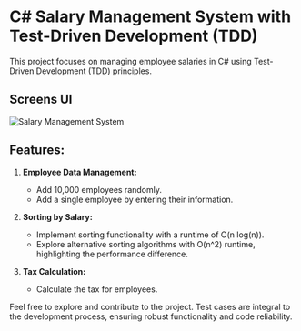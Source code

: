 # C# Salary Management System with Test-Driven Development (TDD)

This project focuses on managing employee salaries in C# using Test-Driven Development (TDD) principles.

## Screens UI
![Salary Management System](https://user-images.githubusercontent.com/93153234/167426481-3431ad2e-1342-4216-9e3b-378bd8a0014f.png)

## Features:

1. **Employee Data Management:**
   - Add 10,000 employees randomly.
   - Add a single employee by entering their information.

2. **Sorting by Salary:**
   - Implement sorting functionality with a runtime of O(n log(n)).
   - Explore alternative sorting algorithms with O(n^2) runtime, highlighting the performance difference.

3. **Tax Calculation:**
   - Calculate the tax for employees.

Feel free to explore and contribute to the project. Test cases are integral to the development process, ensuring robust functionality and code reliability.
